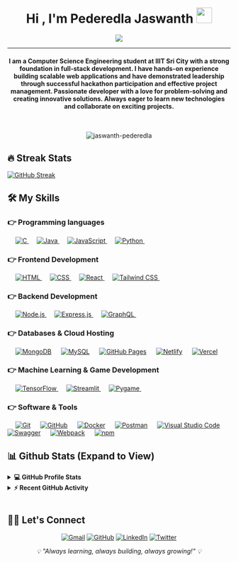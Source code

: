 <h1 align="center">Hi , I'm Pederedla Jaswanth <img src="https://media.giphy.com/media/hvRJCLFzcasrR4ia7z/giphy.gif" width="35"></h1>
<p align="center">
 <a href="https://github.com/DenverCoder1/readme-typing-svg"><img src="https://readme-typing-svg.herokuapp.com?lines=Full-Stack+Web+Developer;Computer+Science+Student;Always+learning+new+things;&center=true&width=500&height=50&font=georgia&color=F7F7F7"></a>
</p>
<hr/>
<h4 align="center">I am a Computer Science Engineering student at IIIT Sri City with a strong foundation in full-stack development. I have hands-on experience building scalable web applications and have demonstrated leadership through successful hackathon participation and effective project management. Passionate developer with a love for problem-solving and creating innovative solutions. Always eager to learn new technologies and collaborate on exciting projects.</h4>
<br>
<p align="center"> <img src="https://komarev.com/ghpvc/?username=jaswanth-pederedla&label=Jaswanth's%20Profile%20Views%20&color=dc143c&style=plastic" alt="jaswanth-pederedla" /> </p>

## 🔥 Streak Stats
<a href="https://git.io/streak-stats"><img src="https://streak-stats.demolab.com?user=jaswanth-pederedla&theme=blueberry-duo&short_numbers=true" alt="GitHub Streak" /></a>



## 🛠️ My Skills

### 👉 Programming languages

<p align="left"> 
  &emsp; 
  <a href="https://www.cprogramming.com/" target="_blank"> 
    <img alt="C" src="https://img.shields.io/badge/C%20-%232370ED.svg?logo=c&logoColor=white">
  </a> 
  &emsp;
  <a href="https://www.java.com" target="_blank"> 
    <img alt="Java" src="https://img.shields.io/badge/Java-%23007396.svg?logo=java&logoColor=white">
  </a>
  &emsp;
  <a href="https://developer.mozilla.org/en-US/docs/Web/JavaScript" target="_blank"> 
     <img alt="JavaScript" src="https://img.shields.io/badge/JavaScript%20-%23F7DF1E.svg?logo=javascript&logoColor=black">
   </a>
  &emsp;
   <a href="https://www.python.org" target="_blank">
    <img alt="Python" src="https://img.shields.io/badge/Python%20-%2314354C.svg?logo=python&logoColor=white">
  </a>
&emsp; 
</p>

### 👉 Frontend Development

<p align="left"> 
  &emsp; 
  <a href="https://www.w3.org/html/" target="_blank"> 
   <img alt="HTML" src="https://img.shields.io/badge/HTML5%20-%23E34F26.svg?logo=html5&logoColor=white">
  </a>   
  &emsp;
  <a href="https://www.w3schools.com/css/" target="_blank">
    <img alt="CSS" src="https://img.shields.io/badge/CSS%20-%231572B6.svg?logo=css3&logoColor=white">
  </a> 
  &emsp;
  <a href="https://reactjs.org/" target="_blank"> 
   <img alt="React" src="https://img.shields.io/badge/React%20-%2320232a.svg?logo=react&logoColor=%2361DAFB">
  </a>
  &emsp;
  <a href="https://tailwindcss.com/" target="_blank"> 
    <img alt="Tailwind CSS" src="https://img.shields.io/badge/Tailwind%20CSS-%2338B2AC.svg?logo=tailwind-css&logoColor=white">
  </a>
&emsp; 
</p>

### 👉 Backend Development

<p align="left">
  &emsp;
  <a href="https://nodejs.org" target="_blank"> 
    <img alt="Node.js" src="https://img.shields.io/badge/Node.js%20-%2343853D.svg?logo=node.js&logoColor=white">
  </a>
  &emsp;
  <a href="https://expressjs.com" target="_blank">
    <img alt="Express.js" src="https://img.shields.io/badge/Express.js%20-%23404d59.svg?logo=express&logoColor=white">
  </a>
  &emsp;
  <a href="https://graphql.org" target="_blank">
    <img alt="GraphQL" src="https://img.shields.io/badge/GraphQL-E10098?logo=graphql&logoColor=white">
  </a>
&emsp; 
</p>

### 👉 Databases & Cloud Hosting

<p align="left">
  &emsp;
    <a href="https://www.mongodb.com/"><img alt="MongoDB" src="https://img.shields.io/badge/MongoDB-%234ea94b.svg?logo=mongodb&logoColor=white"></a>
  &emsp;
    <a href="https://www.mysql.com/"><img alt="MySQL" src="https://img.shields.io/badge/MySQL-00000F?style=flat&logo=mysql&logoColor=white"></a>
  &emsp;
    <a href="https://www.github.com"><img alt="GitHub Pages" src="https://img.shields.io/badge/GitHub%20Pages-%23327FC7.svg?style=flat&logo=github&logoColor=white"></a>
  &emsp;
    <a href="https://netlify.com/"><img alt="Netlify" src="https://img.shields.io/badge/Netlify-%23000000.svg?logo=netlify&logoColor=#00C7B7"></a>
  &emsp;
    <a href="https://vercel.com/"><img alt="Vercel" src="https://img.shields.io/badge/Vercel-%23000000.svg?logo=vercel&logoColor=white"></a>
 &emsp; 
</p>

### 👉 Machine Learning & Game Development

<p align="left">
  &emsp;
  <a href="https://www.tensorflow.org" target="_blank"> 
    <img alt="TensorFlow" src="https://img.shields.io/badge/TensorFlow-%23FF6F00.svg?logo=TensorFlow&logoColor=white">
  </a>
  &emsp;
  <a href="https://streamlit.io/" target="_blank"> 
    <img alt="Streamlit" src="https://img.shields.io/badge/Streamlit-%23FF4B4B.svg?logo=streamlit&logoColor=white">
  </a>
  &emsp;
  <a href="https://www.pygame.org/" target="_blank"> 
    <img alt="Pygame" src="https://img.shields.io/badge/Pygame-%23000000.svg?logo=python&logoColor=white">
  </a>
&emsp; 
</p>

### 👉 Software & Tools

<p>
  &emsp;
    <a href="#"><img alt="Git" src="https://img.shields.io/badge/Git%20-%23F05033.svg?logo=git&logoColor=white"></a>
  &emsp;
    <a href="#"><img alt="GitHub" src="https://img.shields.io/badge/GitHub-%23121011.svg?logo=github&logoColor=white"></a>
  &emsp;
    <a href="#"><img alt="Docker" src="https://img.shields.io/badge/Docker-%230db7ed.svg?logo=docker&logoColor=white"></a>
  &emsp;
    <a href="#"><img alt="Postman" src="https://img.shields.io/badge/Postman-FF6C37?style=flat&logo=postman&logoColor=white"></a>
  &emsp;
    <a href="#"><img alt="Visual Studio Code" src="https://img.shields.io/badge/Visual%20Studio%20Code-0078d7.svg?logo=visual-studio-code&logoColor=white"></a>
  &emsp;
    <a href="#"><img alt="Swagger" src="https://img.shields.io/badge/Swagger-%23Clojure.svg?logo=swagger&logoColor=white"></a>
  &emsp;
    <a href="#"><img alt="Webpack" src="https://img.shields.io/badge/Webpack-%238DD6F9.svg?logo=webpack&logoColor=black"></a>
  &emsp;
    <a href="#"><img alt="npm" src="https://img.shields.io/badge/npm-%23000000.svg?logo=npm&logoColor=white"></a>
 &emsp; 
</p>

## 📊 Github Stats (Expand to View)

<details> 
  <summary><b>💻 GitHub Profile Stats</b></summary>
  <br/>
  <p align="center">
    <a href="https://github.com/jaswanth-pederedla"><img align="center" src="https://github-readme-stats.vercel.app/api?username=jaswanth-pederedla&show_icons=true&locale=en&theme=algolia" alt="jaswanth-pederedla" height="192px"/></a>
	</p>
	<p  align="center">
	  <img src="https://github-readme-stats.vercel.app/api/top-langs?username=jaswanth-pederedla&show_icons=true&locale=en&layout=compact&theme=algolia" alt="jaswanth-pederedla" height="192px"/>
	</p>
  <br/>
  <b>Note:</b> Top languages is only a metric of the languages my public code consists of and doesn't reflect experience or skill level.
  </p>
</details>

<details>
  <summary><b>⚡ Recent GitHub Activity</b></summary>
  <br/>
	<a href="https://github.com/jaswanth-pederedla"><img alt="Jaswanth's Activity Graph" src="https://github-readme-activity-graph.vercel.app/graph?username=jaswanth-pederedla&custom_title=Jaswanth%20Pederedla's%20Contribution%20Graph&theme=react-dark" /></a>
  <br/>
</details>

<br/>

## 🙋‍♂️ Let's Connect

<p align="center">
  <a href="mailto:jaswanth.p22@iiits.in"><img src="https://img.icons8.com/bubbles/50/000000/gmail.png" alt="Gmail"/></a>
	<a href="https://github.com/jaswanth-pederedla"><img src="https://img.icons8.com/bubbles/50/000000/github.png" alt="GitHub"/></a>
	<a href="https://www.linkedin.com/in/jaswanth-pederedla/"><img src="https://img.icons8.com/bubbles/50/000000/linkedin.png" alt="LinkedIn"/></a>
	<a href="https://x.com/Jaswanth3007k"><img src="https://img.icons8.com/bubbles/50/000000/x.png" alt="Twitter"/></a>
</p>

<p align="center">
  <i>💡 "Always learning, always building, always growing!" 💡</i>
</p>
